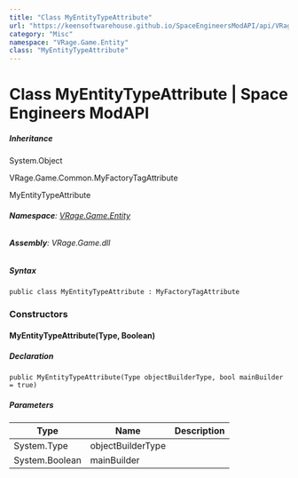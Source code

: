 ```yaml
---
title: "Class MyEntityTypeAttribute"
url: "https://keensoftwarehouse.github.io/SpaceEngineersModAPI/api/VRage.Game.Entity.MyEntityTypeAttribute.html"
category: "Misc"
namespace: "VRage.Game.Entity"
class: "MyEntityTypeAttribute"
---
```


# Class MyEntityTypeAttribute | Space Engineers ModAPI

##### Inheritance

System.Object

VRage.Game.Common.MyFactoryTagAttribute

MyEntityTypeAttribute

###### **Namespace**: [VRage.Game.Entity](https://keensoftwarehouse.github.io/SpaceEngineersModAPI/api/VRage.Game.Entity.html)

###### **Assembly**: VRage.Game.dll

##### Syntax

```
public class MyEntityTypeAttribute : MyFactoryTagAttribute
```

### Constructors

#### MyEntityTypeAttribute(Type, Boolean)

##### Declaration

```
public MyEntityTypeAttribute(Type objectBuilderType, bool mainBuilder = true)
```

##### Parameters

| Type | Name | Description |
| --- | --- | --- |
| System.Type | objectBuilderType |     |
| System.Boolean | mainBuilder |     |